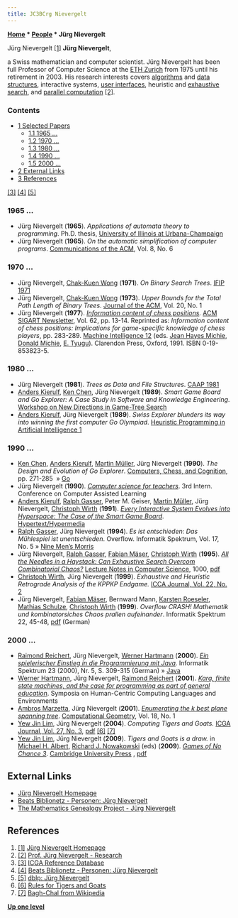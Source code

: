```yaml
---
title: JC3BCrg Nievergelt
---
```

**[Home](Home "Home") \* [People](People "People") \* Jürg Nievergelt**



 [](http://www.jn.inf.ethz.ch/index.html) Jürg Nievergelt <a id="cite-note-1" href="#cite-ref-1">[1]</a> 
**Jürg Nievergelt**,  

a Swiss mathematician and computer scientist. Jürg Nievergelt has been full Professor of Computer Science at the [ETH Zurich](ETH_Zurich "ETH Zurich") from 1975 until his retirement in 2003. His research interests covers [algorithms](Algorithms "Algorithms") and [data structures](Data "Data"), interactive systems, [user interfaces](https://en.wikipedia.org/wiki/User_interface), heuristic and [exhaustive search](Brute-Force "Brute-Force"), and [parallel computation](https://en.wikipedia.org/wiki/Parallel_computing) <a id="cite-note-2" href="#cite-ref-2">[2]</a>. 



### Contents


* [1 Selected Papers](#selected-papers)
	+ [1.1 1965 ...](#1965-...)
	+ [1.2 1970 ...](#1970-...)
	+ [1.3 1980 ...](#1980-...)
	+ [1.4 1990 ...](#1990-...)
	+ [1.5 2000 ...](#2000-...)
* [2 External Links](#external-links)
* [3 References](#references)






<a id="cite-note-3" href="#cite-ref-3">[3]</a> <a id="cite-note-4" href="#cite-ref-4">[4]</a> <a id="cite-note-5" href="#cite-ref-5">[5]</a>



### 1965 ...


* Jürg Nievergelt (**1965**). *Applications of automata theory to programming*. Ph.D. thesis, [University of Illinois at Urbana-Champaign](University_of_Illinois_at_Urbana-Champaign "University of Illinois at Urbana-Champaign")
* Jürg Nievergelt (**1965**). *On the automatic simplification of computer programs*. [Communications of the ACM](ACM#Communications "ACM"), Vol. 8, No. 6


### 1970 ...


* Jürg Nievergelt, [Chak-Kuen Wong](Mathematician#CKWong "Mathematician") (**1971**). *On Binary Search Trees*. [IFIP 1971](Conferences#IFIP5 "Conferences")
* Jürg Nievergelt, [Chak-Kuen Wong](Mathematician#CKWong "Mathematician") (**1973**). *Upper Bounds for the Total Path Length of Binary Trees*. [Journal of the ACM](ACM#Journal "ACM"), Vol. 20, No. 1
* Jürg Nievergelt (**1977**). *[Information content of chess positions](Workshop_Chess_and_Mathematics#Information "Workshop Chess and Mathematics").* [ACM SIGART Newsletter](ACM#SIG "ACM"), Vol. 62, pp. 13-14. Reprinted as: *Information content of chess positions: Implications for game-specific knowledge of chess players*, pp. 283-289. [Machine Intelligence 12](http://www.doc.ic.ac.uk/~shm/MI/mi12.html) (eds. [Jean Hayes Michie](Jean_Hayes_Michie "Jean Hayes Michie"), [Donald Michie](Donald_Michie "Donald Michie"), [E. Tyugu](http://www.cs.ioc.ee/~tyugu/)). Clarendon Press, Oxford, 1991. ISBN 0-19-853823-5.


### 1980 ...


* Jürg Nievergelt (**1981**). *Trees as Data and File Structures*. [CAAP 1981](https://dblp.uni-trier.de/db/conf/caap/caap81.html)
* [Anders Kierulf](Anders_Kierulf "Anders Kierulf"), [Ken Chen](Keh-Hsun_Chen "Keh-Hsun Chen"), Jürg Nievergelt (**1989**). *Smart Game Board and Go Explorer: A Case Study in Software and Knowledge Engineering*. [Workshop on New Directions in Game-Tree Search](WCCC_1989#Workshop "WCCC 1989")
* [Anders Kierulf](Anders_Kierulf "Anders Kierulf"), Jürg Nievergelt (**1989**). *Swiss Explorer blunders its way into winning the first computer Go Olympiad*. [Heuristic Programming in Artificial Intelligence 1](1st_Computer_Olympiad#Workshop "1st Computer Olympiad")


### 1990 ...


* [Ken Chen](Keh-Hsun_Chen "Keh-Hsun Chen"), [Anders Kierulf](Anders_Kierulf "Anders Kierulf"), [Martin Müller](Martin_M%C3%BCller "Martin Müller"), Jürg Nievergelt (**1990**). *The Design and Evolution of Go Explorer*. [Computers, Chess, and Cognition](Computers,_Chess,_and_Cognition "Computers, Chess, and Cognition"), pp. 271-285  » [Go](Go "Go")
* Jürg Nievergelt (**1990**). *[Computer science for teachers](http://beat.doebe.li/bibliothek/t02526.html)*. 3rd Intern. Conference on Computer Assisted Learning
* [Anders Kierulf](Anders_Kierulf "Anders Kierulf"), [Ralph Gasser](Ralph_Gasser "Ralph Gasser"), Peter M. Geiser, [Martin Müller](Martin_M%C3%BCller "Martin Müller"), Jürg Nievergelt, [Christoph Wirth](Christoph_Wirth "Christoph Wirth") (**1991**). *[Every Interactive System Evolves into Hyperspace: The Case of the Smart Game Board](https://link.springer.com/chapter/10.1007/978-3-642-76698-5_16)*. [Hypertext/Hypermedia](https://dblp.uni-trier.de/db/conf/him/him1991.html)
* [Ralph Gasser](Ralph_Gasser "Ralph Gasser"), Jürg Nievergelt (**1994**). *Es ist entschieden: Das Mühlespiel ist unentschieden*. Overflow. Informatik Spektrum, Vol. 17, No. 5 » [Nine Men’s Morris](Nine_Men%E2%80%99s_Morris "Nine Men’s Morris")
* Jürg Nievergelt, [Ralph Gasser](Ralph_Gasser "Ralph Gasser"), [Fabian Mäser](Fabian_M%C3%A4ser "Fabian Mäser"), [Christoph Wirth](Christoph_Wirth "Christoph Wirth") (**1995**). *[All the Needles in a Haystack: Can Exhaustive Search Overcom Combinatorial Chaos?](https://link.springer.com/chapter/10.1007/BFb0015248)* [Lecture Notes in Computer Science](https://en.wikipedia.org/wiki/Lecture_Notes_in_Computer_Science), 1000, [pdf](http://www.cis.umassd.edu/~ivalova/Spring08/cis412/Old/NH-ESOCC.PDF)
* [Christoph Wirth](Christoph_Wirth "Christoph Wirth"), Jürg Nievergelt (**1999**). *Exhaustive and Heuristic Retrograde Analysis of the KPPKP Endgame.* [ICCA Journal, Vol. 22, No. 2](ICGA_Journal#22_2 "ICGA Journal")
* Jürg Nievergelt, [Fabian Mäser](Fabian_M%C3%A4ser "Fabian Mäser"), Bernward Mann, [Karsten Roeseler](http://www.math.uni-goettingen.de/roeseler/), [Mathias Schulze](http://www.math.okstate.edu/~mschulze/), [Christoph Wirth](Christoph_Wirth "Christoph Wirth") (**1999**). *Overflow CRASH! Mathematik und kombinatorsiches Chaos prallen aufeinander*. Informatik Spektrum 22, 45-48, [pdf](http://www.math.okstate.edu/~mschulze/download/crash.pdf) (German)


### 2000 ...


* [Raimond Reichert](http://beat.doebe.li/bibliothek/p01018.html), Jürg Nievergelt, [Werner Hartmann](http://beat.doebe.li/bibliothek/p00342.html) (**2000**). *[Ein spielerischer Einstieg in die Programmierung mit Java](http://beat.doebe.li/bibliothek/t02012.html)*. Informatik Spektrum 23 (2000), Nr. 5, S. 309-315 (German) » [Java](Java "Java")
* [Werner Hartmann](http://beat.doebe.li/bibliothek/p00342.html), Jürg Nievergelt, [Raimond Reichert](http://beat.doebe.li/bibliothek/p01018.html) (**2001**). *[Kara, finite state machines, and the case for programming as part of general education](http://beat.doebe.li/bibliothek/t03418.html)*. Symposia on Human-Centric Computing Languages and Environments
* [Ambros Marzetta](Ambros_Marzetta "Ambros Marzetta"), Jürg Nievergelt (**2001**). *[Enumerating the k best plane spanning tree](https://www.sciencedirect.com/science/article/pii/S0925772100000298?via%3Dihub)*. [Computational Geometry](https://en.wikipedia.org/wiki/Computational_Geometry_(journal)), Vol. 18, No. 1
* [Yew Jin Lim](Yew_Jin_Lim "Yew Jin Lim"), Jürg Nievergelt (**2004**). *Computing Tigers and Goats.* [ICGA Journal, Vol. 27, No. 3](ICGA_Journal#27_3 "ICGA Journal"), [pdf](http://www.yewjin.com/storage/papers/Computing_Tigers_And_Goats.pdf) <a id="cite-note-6" href="#cite-ref-6">[6]</a> <a id="cite-note-7" href="#cite-ref-7">[7]</a>
* [Yew Jin Lim](Yew_Jin_Lim "Yew Jin Lim"), Jürg Nievergelt (**2009**). *Tigers and Goats is a draw.* in [Michael H. Albert](index.php?title=Michael_H._Albert&action=edit&redlink=1 "Michael H. Albert (page does not exist)"), [Richard J. Nowakowski](Richard_J._Nowakowski "Richard J. Nowakowski") (eds) (**2009**). *[Games of No Chance 3](http://library.msri.org/books/Book56/index.html)*. [Cambridge University Press](https://en.wikipedia.org/wiki/Cambridge_University_Press) , [pdf](http://library.msri.org/books/Book56/files/22jin.pdf)


## External Links


* [Jürg Nievergelt Homepage](http://www.jn.inf.ethz.ch/index.html)
* [Beats Biblionetz - Personen: Jürg Nievergelt](http://beat.doebe.li/bibliothek/p01118.html)
* [The Mathematics Genealogy Project - Jürg Nievergelt](http://genealogy.math.ndsu.nodak.edu/id.php?id=812)


## References


1. <a id="cite-ref-1" href="#cite-note-1">[1]</a> [Jürg Nievergelt Homepage](http://www.jn.inf.ethz.ch/index.html)
2. <a id="cite-ref-2" href="#cite-note-2">[2]</a> [Prof. Jürg Nievergelt - Research](http://www.jn.inf.ethz.ch/research.html)
3. <a id="cite-ref-3" href="#cite-note-3">[3]</a> [ICGA Reference Database](ICGA_Journal#RefDB "ICGA Journal")
4. <a id="cite-ref-4" href="#cite-note-4">[4]</a> [Beats Biblionetz - Personen: Jürg Nievergelt](http://beat.doebe.li/bibliothek/p01118.html)
5. <a id="cite-ref-5" href="#cite-note-5">[5]</a> [dblp: Jürg Nievergelt](https://dblp.uni-trier.de/pers/hd/n/Nievergelt:J=uuml=rg)
6. <a id="cite-ref-6" href="#cite-note-6">[6]</a> [Rules for Tigers and Goats](http://www.mastersgames.com/rules/tigers-goats-rules.htm)
7. <a id="cite-ref-7" href="#cite-note-7">[7]</a> [Bagh-Chal from Wikipedia](https://en.wikipedia.org/wiki/Bagh-Chal)

**[Up one level](People "People")**







 
